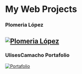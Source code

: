 # My Web Projects
### Plomeria López
[![Plomeria López](https://pbs.twimg.com/media/E7bZgdKUYAAbthP?format=jpg&name=large)](https://web.plomerialopez.repl.co)
---
### UlisesCamacho Portafolio
[![Portafolio](https://pbs.twimg.com/media/E7MATCeVoAAw8R-?format=jpg&name=large)](https://bit.ly/UlisesCamacho_portafolio)
